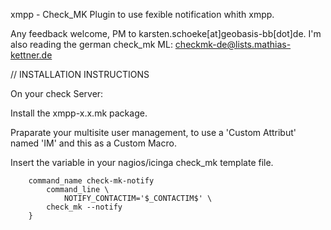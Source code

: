 xmpp - Check_MK Plugin to use fexible notification whith xmpp.

Any feedback welcome, PM to karsten.schoeke[at]geobasis-bb[dot]de. I'm also reading the german
check_mk ML: checkmk-de@lists.mathias-kettner.de
    
// INSTALLATION INSTRUCTIONS

On your check Server:
    
Install the xmpp-x.x.mk package.
	
Praparate your multisite user management, to use a 'Custom Attribut' named 'IM' and this as a Custom Macro.

Insert the variable in your nagios/icinga check_mk template file.
```
	command_name check-mk-notify
  		command_line \
       		NOTIFY_CONTACTIM='$_CONTACTIM$' \
	 	check_mk --notify
	}
```
